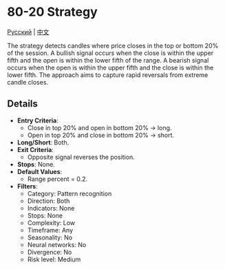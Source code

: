 # 80-20 Strategy
[Русский](README_ru.md) | [中文](README_cn.md)

The strategy detects candles where price closes in the top or bottom 20% of the session. A bullish signal occurs when the close is within the upper fifth and the open is within the lower fifth of the range. A bearish signal occurs when the open is within the upper fifth and the close is within the lower fifth. The approach aims to capture rapid reversals from extreme candle closes.

## Details

- **Entry Criteria**:
  - Close in top 20% and open in bottom 20% → long.
  - Open in top 20% and close in bottom 20% → short.
- **Long/Short**: Both.
- **Exit Criteria**:
  - Opposite signal reverses the position.
- **Stops**: None.
- **Default Values**:
  - Range percent = 0.2.
- **Filters**:
  - Category: Pattern recognition
  - Direction: Both
  - Indicators: None
  - Stops: None
  - Complexity: Low
  - Timeframe: Any
  - Seasonality: No
  - Neural networks: No
  - Divergence: No
  - Risk level: Medium
